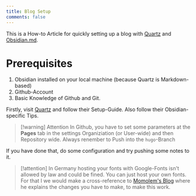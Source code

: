 ```yaml
---
title: Blog Setup
comments: false
---
```

This is a How-to Article for quickly setting up a blog with [Quartz](https://quartz.jzhao.xyz/) and [Obsidian.md](obsidian.md).

# Prerequisites
1. Obsidian installed on your local machine (because Quartz is Markdown-based)
2. Github-Account
3. Basic Knowledge of Github and Git.

Firstly, visit [Quartz](https://quartz.jzhao.xyz/) and follow their Setup-Guide. Also follow their Obsidian-specific Tips.

> [!warning] Attention
> In Github, you have to set some parameters at the **Pages** tab in the settings Organiziation (or User-wide) and then Repository wide.
Always renember to Push into the `hugo`-Branch

If you have done that, do some configuration and try pushing some notes to it. 

> [!attention]
> In Germany hosting your fonts with Google-Fonts isn't allowed by law and could be fined.
> You can just host your own fonts. For that I
> we would make a cross-reference to [Momolem's Blog](https://blog.vogel.business/Using-local-Google-Fonts-in-Hugo/) where he explains the changes you have to make, to make this work.



